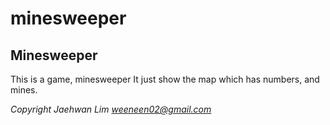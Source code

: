# minesweeper

Minesweeper
-----------

 This is a game, minesweeper
 It just show the map which
 has numbers, and mines.

 *Copyright Jaehwan Lim 
  weeneen02@gmail.com*

